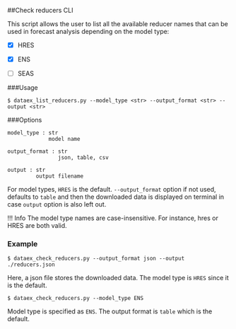 ##Check reducers CLI

This script allows the user to list all the available reducer names that can be used in forecast analysis depending on the model type:

- [X] HRES
- [X] ENS
- [ ] SEAS


###Usage
```
$ dataex_list_reducers.py --model_type <str> --output_format <str> --output <str>
```
###Options
```
model_type : str
             model name
    
output_format : str
                json, table, csv       

output : str
         output filename

```

For model types, `HRES` is the default. `--output_format` option if not used, defaults to `table` and then the downloaded data is displayed on terminal in case `output` option is also left out. 

!!! Info
    The model type names are case-insensitive. For instance, hres or HRES are both valid. 


### Example

```
$ dataex_check_reducers.py --output_format json --output ./reducers.json
```
Here, a json file stores the downloaded data. The model type is `HRES` since it is the default.

```
$ dataex_check_reducers.py --model_type ENS 
```
Model type is specified as `ENS`. The output format is `table` which is the default. 
